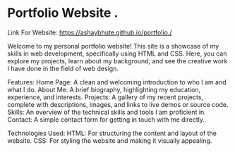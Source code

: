 # Portfolio Website .

Link For Website: https://ashaybhute.github.io/portfolio./

Welcome to my personal portfolio website! This site is a showcase of my skills in web development, specifically using HTML and CSS. Here, you can explore my projects, learn about my background, and see the creative work I have done in the field of web design.

Features:
Home Page: A clean and welcoming introduction to who I am and what I do.
About Me: A brief biography, highlighting my education, experience, and interests.
Projects: A gallery of my recent projects, complete with descriptions, images, and links to live demos or source code.
Skills: An overview of the technical skills and tools I am proficient in.
Contact: A simple contact form for getting in touch with me directly.

Technologies Used:
HTML: For structuring the content and layout of the website.
CSS: For styling the website and making it visually appealing.


